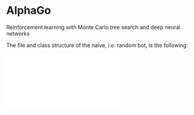 # AlphaGo
Reinforcement learning with Monte Carlo tree search and deep neural networks


The file and class structure of the naive, i.e. random bot, is the following:

![](/misc/go_naive_bot_file_class_structure.pdf)
